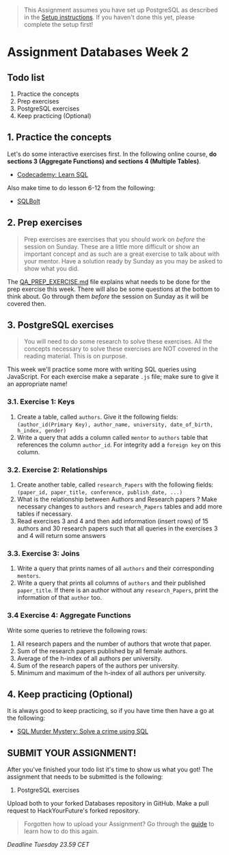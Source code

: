 > This Assignment assumes you have set up PostgreSQL as described in the [Setup instructions](../Week1/Postgresql-setup.md).
> If you haven't done this yet, please complete the setup first!

# Assignment Databases Week 2

## Todo list

1. Practice the concepts
2. Prep exercises
3. PostgreSQL exercises
4. Keep practicing (Optional)

## 1. Practice the concepts

Let's do some interactive exercises first. In the following online course, **do sections 3 (Aggregate Functions) and
sections 4 (Multiple Tables)**.

- [Codecademy: Learn SQL](https://www.codecademy.com/learn/learn-sql)

Also make time to do lesson 6-12 from the following:

- [SQLBolt](https://sqlbolt.com/lesson/select_queries_with_joins)

## 2. Prep exercises

> Prep exercises are exercises that you should work on _before_ the session on Sunday. These are a little more difficult
> or show an important concept and as such are a great exercise to talk about with your mentor. Have a solution ready by
> Sunday as you may be asked to show what you did.

The [QA_PREP_EXERCISE.md](./QA_PREP_EXERCISE.md) file explains what needs to be done for the prep exercise this week.
There will also be some questions at the bottom to think about. Go through them _before_ the session on Sunday as it
will be covered then.

## 3. PostgreSQL exercises

> You will need to do some research to solve these exercises. All the concepts necessary to solve
> these exercises are NOT covered in the reading material. This is on purpose.

This week we'll practice some more with writing SQL queries using JavaScript. For each exercise make a separate `.js`
file; make sure to give it an appropriate name!

### 3.1. Exercise 1: Keys

1. Create a table, called `authors`. Give it the following
   fields: `(author_id(Primary Key), author_name, university, date_of_birth, h_index, gender)`
2. Write a query that adds a column called `mentor` to `authors` table that references the column `author_id`.
   For integrity add a `foreign key` on this column.

### 3.2. Exercise 2: Relationships

1. Create another table, called `research_Papers` with the following
   fields: `(paper_id, paper_title, conference, publish_date, ...)`
2. What is the relationship between Authors and Research papers ? Make necessary changes to `authors` and
   `research_Papers` tables and add more tables if necessary.
3. Read exercises 3 and 4 and then add information (insert rows) of 15 authors and 30 research papers such that
   all queries in the exercises 3 and 4 will return some answers

### 3.3. Exercise 3: Joins

1. Write a query that prints names of all `authors` and their corresponding `mentors`.
2. Write a query that prints all columns of `authors` and their published `paper_title`.
   If there is an author without any `research_Papers`, print the information of that `author` too.

### 3.4 Exercise 4: Aggregate Functions

Write some queries to retrieve the following rows:

1. All research papers and the number of authors that wrote that paper.
2. Sum of the research papers published by all female authors.
3. Average of the h-index of all authors per university.
4. Sum of the research papers of the authors per university.
5. Minimum and maximum of the h-index of all authors per university.

## 4. Keep practicing (Optional)

It is always good to keep practicing, so if you have time then have a go at the following:

- [SQL Murder Mystery: Solve a crime using SQL](https://mystery.knightlab.com/)

## SUBMIT YOUR ASSIGNMENT!

After you've finished your todo list it's time to show us what you got! The assignment that needs to be submitted is the
following:

1. PostgreSQL exercises

Upload both to your forked Databases repository in GitHub. Make a pull request to HackYourFuture's forked repository.

> Forgotten how to upload your Assignment? Go through the [guide](../hand-in-assignment-guide.md) to learn how to do this
> again.

_Deadline Tuesday 23.59 CET_
